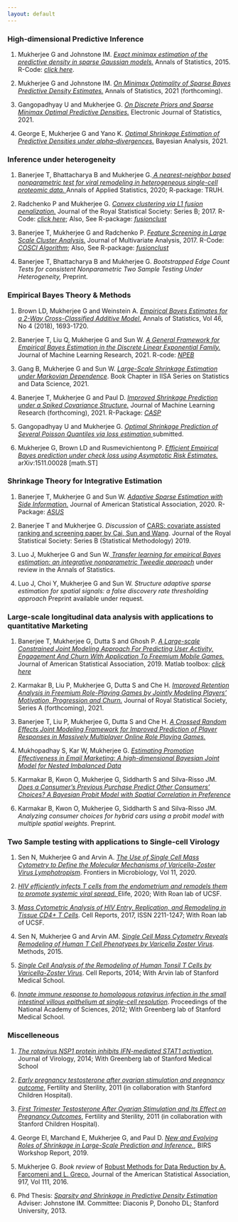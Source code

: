 ```yaml
---
layout: default
---
```


### High-dimensional Predictive Inference

1) Mukherjee G and Johnstone IM. <a href='https://arxiv.org/abs/1211.2071'><em>Exact minimax estimation of the predictive density in sparse Gaussian models.</em></a> Annals of Statistics, 2015. R-Code: <a href='https://gmukherjee.github.io/Software/2014-01-31-pde/'><em>click here</em></a>.


2) Mukherjee G and Johnstone IM. <a href='https://gmukherjee.github.io/pdfs/minimax-prde.pdf'><em>On Minimax Optimality of Sparse Bayes Predictive Density Estimates.</em></a> Annals of Statistics, 2021 (forthcoming).

3) Gangopadhyay U and Mukherjee G. <a href="https://gmukherjee.github.io/pdfs/EJS1818.pdf"><em>On Discrete Priors and Sparse Minimax Optimal Predictive Densities.</em></a> Electronic Journal of Statistics, 2021.


4) George E, Mukherjee G and Yano K. <a href="https://gmukherjee.github.io/pdfs/BA1264.pdf"><em>Optimal Shrinkage Estimation of Predictive Densities under alpha–divergences.</em></a> Bayesian Analysis, 2021.

<!---  5) Mukherjee G. <em> Minimax Adaptive Predictive Density Estimation for Non-parametric Regression</em>, Preprint. --->


### Inference under heterogeneity

1) Banerjee T, Bhattacharya B and Mukherjee G.<a href='https://gmukherjee.github.io/pdfs/truh.pdf'> <em>A nearest-neighbor based nonparametric test for viral remodeling in heterogeneous single-cell proteomic data. </em></a> Annals of Applied Statistics, 2020; R-package: TRUH.

2) Radchenko P and Mukherjee G. <a href='https://arxiv.org/pdf/1412.0753.pdf'><em>Convex clustering via L1 fusion penalization.</em></a> Journal of the Royal Statistical Society: Series B; 2017. R-Code: <a href='https://www.dropbox.com/sh/udjapvtjonod1xy/AABkaqWzXkYpQ-oVAp1Pb6X9a?dl=0'><em>click here</em></a>; Also, See R-package: <a href='https://gmukherjee.github.io/Software/2017-09-19-fusionclust/'><em>fusionclust</em></a>

3) Banerjee T, Mukherjee G and Radchenko P. <a href='https://arxiv.org/pdf/1701.02857.pdf'><em>Feature Screening in Large Scale Cluster Analysis.</em></a> Journal of Multivariate Analysis, 2017. R-Code: <a href='https://gmukherjee.github.io/Software/2017-01-10-cosci/'><em>COSCI Algorithm</em></a>; Also, See R-package: <a href='https://gmukherjee.github.io/Software/2017-09-19-fusionclust/'><em>fusionclust</em></a>

4) Banerjee T, Bhattacharya B and Mukherjee G. <em>Bootstrapped Edge Count Tests for consistent Nonparametric Two Sample Testing Under Heterogeneity, </em> Preprint.

### Empirical Bayes Theory & Methods

1) Brown LD, Mukherjee G  and Weinstein  A. <a href='https://gmukherjee.github.io/pdfs/anova-2way.pdf'><em>Empirical Bayes Estimates for a 2-Way Cross-Classified Additive Model.</em></a> Annals of Statistics, Vol 46, No 4 (2018), 1693-1720.

2) Banerjee T, Liu Q, Mukherjee G and Sun W. <a href='https://gmukherjee.github.io/pdfs/jmlr-19-873.pdf'><em>A General Framework for Empirical Bayes Estimation in the Discrete Linear Exponential Family. </em></a> Journal of Machine Learning Research, 2021. R-code:  <a href='https://gmukherjee.github.io/Software/2019-10-10-npeb/'><em>NPEB</em></a>

3) Gang B, Mukherjee G and Sun W. <a href='https://arxiv.org/pdf/2003.01873.pdf'><em>Large-Scale Shrinkage Estimation under Markovian Dependence</em></a>. Book Chapter in IISA Series on Statistics and Data Science, 2021.


4) Banerjee T, Mukherjee G and Paul D. <a href='https://gmukherjee.github.io/pdfs/casp.pdf'> <em>Improved Shrinkage Prediction under a Spiked Covariance Structure.</em></a> Journal of Machine Learning Research (forthcoming), 2021. R-Package: <a href='https://github.com/trambakbanerjee/casp#casp'><em>CASP</em></a>

5) Gangopadhyay U and Mukherjee G. <a href=' '> <em> Optimal Shrinkage Prediction of Several Poisson Quantiles via loss estimation </em></a> submitted. 

6) Mukherjee G, Brown LD and  Rusmevichientong P. <a href='https://arxiv.org/pdf/1511.00028.pdf'><em>Efficient Empirical Bayes prediction under check loss using Asymptotic Risk Estimates.</em></a> arXiv:1511.00028 [math.ST]

### Shrinkage Theory for Integrative Estimation

1) Banerjee T, Mukherjee G and Sun W. <a href='https://gmukherjee.github.io/pdfs/asus.pdf'> <em>Adaptive Sparse Estimation with Side Information.</em></a> Journal of American Statistical Association, 2020. R-Package: <a href='https://cran.r-project.org/web/packages/asus/index.html'><em>ASUS</em></a>

2) Banerjee T and Mukherjee G. <em>Discussion </em> of <a href='https://www.rss.org.uk/Images/PDF/publications/2018/Cai-4-Dec-2018-1.pdf'>CARS: covariate assisted ranking and screening paper by Cai, Sun and Wang</a>. Journal of the Royal Statistical Society: Series B (Statistical Methodology) 2019.

3) Luo J, Mukherjee G and Sun W.<a href='https://gmukherjee.github.io/pdfs/nit.pdf'> <em>Transfer learning for  empirical Bayes estimation: an integrative nonparametric Tweedie approach</em></a> under review in the Annals of Statistics.

4) Luo J, Choi Y, Mukherjee G and Sun W. <em>Structure adaptive sparse estimation for spatial signals: a false discovery rate thresholding approach</em> Preprint available under request. 
   
### Large-scale longitudinal data analysis with applications to quantitative Marketing

1) Banerjee T, Mukherjee G, Dutta S and Ghosh P. <a href='https://gmukherjee.github.io/pdfs/cezij.pdf'><em>A Large-scale Constrained Joint Modeling Approach For Predicting User Activity, Engagement And Churn With Application To Freemium Mobile Games.</em></a> Journal of American Statistical Association, 2019. Matlab toolbox: <a href='https://gmukherjee.github.io/Software/2018-12-31-cezij/'><em>click here</em></a>

2) Karmakar B, Liu P, Mukherjee G, Dutta S and Che H. <a href='https://gmukherjee.github.io/pdfs/jrssa-2021.pdf'><em>Improved Retention Analysis in Freemium Role-Playing Games by Jointly Modeling Players’ Motivation, Progression and Churn.</em></a> Journal of Royal Statistical Society, Series A (forthcoming), 2021.

3) Banerjee T, Liu P, Mukherjee G, Dutta S and Che H. <a href='https://gmukherjee.github.io/pdfs/crejm.pdf'><em>A Crossed Random Effects Joint Modeling Framework for Improved Prediction of Player Responses in Massively Multiplayer Online Role Playing Games.</em></a>  

4) Mukhopadhay S, Kar W, Mukherjee G. <a href='https://gmukherjee.github.io/pdfs/emarketing.pdf'><em>Estimating Promotion Effectiveness in Email Marketing: A high-dimensional Bayesian Joint Model for Nested Imbalanced Data</em></a>

5) Karmakar B, Kwon O, Mukherjee G, Siddharth S and Silva-Risso JM. <a href='https://gmukherjee.github.io/pdfs/sprobit.pdf '><em>Does a Consumer’s Previous Purchase Predict Other Consumers’ Choices? A Bayesian Probit Model with Spatial Correlation in Preference</em></a>

6) Karmakar B, Kwon O, Mukherjee G, Siddharth S and Silva-Risso JM. <em>Analyzing consumer choices for hybrid cars using a probit model with multiple spatial weights</em>. Preprint. 


### Two Sample testing with applications to Single-cell Virology

1) Sen N, Mukherjee G and Arvin A. <a href='https://doi.org/10.3389/fmicb.2020.01224'><em>The Use of Single Cell Mass Cytometry to Define the Molecular Mechanisms of Varicella-Zoster Virus Lymphotropism</em></a>. Frontiers in Microbiology, Vol 11, 2020.

2) <a href='https://elifesciences.org/articles/55487'><em>HIV efficiently infects T cells from the endometrium and remodels them to promote systemic viral spread. </em></a> Elife, 2020; With Roan lab of UCSF.

3) <a href='http://www.cell.com/cell-reports/pdf/S2211-1247(17)30935-X.pdf'><em>Mass Cytometric Analysis of HIV Entry, Replication, and Remodeling in Tissue CD4+ T Cells</em></a>. Cell Reports, 2017, ISSN 2211-1247; With Roan lab of UCSF.

4) Sen N, Mukherjee G and Arvin AM. <a href='https://pubmed.ncbi.nlm.nih.gov/26213183/'><em>Single Cell Mass Cytometry Reveals Remodeling of Human T Cell Phenotypes by Varicella Zoster Virus</em></a>. Methods, 2015.

5) <a href='http://www.sciencedirect.com/science/article/pii/S2211124714004938'><em>Single Cell Analysis of the Remodeling of Human Tonsil T Cells by Varicella-Zoster Virus</em></a>. Cell Reports, 2014; With Arvin lab of Stanford Medical School.

6) <a href='http://www.pnas.org/content/109/50/20667.abstract'><em>Innate immune response to homologous rotavirus infection in the small intestinal villous epithelium at single-cell resolution</em></a>. Proceedings of the National Academy of Sciences, 2012; With Greenberg lab of Stanford Medical School.

### Miscelleneous

1) <a href='https://journals.asm.org/doi/full/10.1128/JVI.01501-13'><em>The rotavirus NSP1 protein inhibits IFN-mediated STAT1 activation</em></a>, Journal of Virology, 2014; With Greenberg lab of Stanford Medical School   
   
2) <a href='https://www.fertstert.org/article/S0015-0282(11)02705-1/fulltext'><em>Early pregnancy testosterone after ovarian stimulation and pregnancy outcome</em></a>, Fertility and Sterility, 2011 (in collaboration with  Stanford Children Hospital). 
   
3) <a href='https://www.fertstert.org/article/S0015-0282(11)00105-1/abstract'><em> First Trimester Testosterone After Ovarian Stimulation and Its Effect on Pregnancy Outcomes</em></a>, Fertility and Sterility, 2011 (in collaboration with Stanford Children Hospital). 

4) George EI, Marchand E, Mukherjee G, and Paul D. <a href='https://gmukherjee.github.io/pdfs/report-19w5188.pdf'><em>New and Evolving Roles of Shrinkage in Large-Scale Prediction and Inference.</em></a>, BIRS Workshop Report, 2019.

5) Mukherjee G. <em>Book review</em> of <a href='https://www.taylorfrancis.com/books/9780429167966'>Robust Methods for Data Reduction by A. Farcomeni and L. Greco.</a> Journal of the American Statistical Association, 917, Vol 111, 2016.

6) Phd Thesis: <a href='https://gmukherjee.github.io/pdfs/thesis.pdf'><em>Sparsity and Shrinkage in Predictive Density Estimation</em></a> Adviser: Johnstone IM. Committee: Diaconis P, Donoho DL; Stanford University, 2013.

